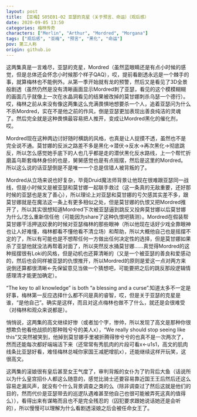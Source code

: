 ```yaml
---
layout: post
title: 【亚梅】S05E01-02 亚瑟的克星（关于预言、命运）（观后感）
date: 2020-09-05 13:50
categories: 梅林传奇
characters: ["Merlin", "Arthur", "Mordred", "Morgana"]
tags: ["观后感", "亚梅", "预言", "黑化", "命运"]
pov: 第三人称
origin: github.io
---
```


这两集真是一言难尽，亚瑟的克星，Mordred（虽然蓝眼睛还是有点小时候的感觉，但是总体还会怀念小时候那个样子QAQ），哎，提前看剧透永远是一个棘手的事，就算梅林也不能例外。从第一季开始就有龙的预警，然后又是看见了3D全景般剧透（虽然仍然是没有清晰画面显示Mordred刺了亚瑟，看见的这个模模糊糊的画面几乎就像上一次在水晶洞看见的结果被改掉的莫甘娜刺杀乌瑟一个德行）。哎，梅林之前从来没有像这两集这么充满畏惧地想要杀一个人，追着亚瑟问为什么不杀Mordred，实在不是他之前的作风，倒是亚瑟更加表现出善良纯洁的灵魂了。然后完全就是这种畏惧最容易把人推开，变成让Mordred黑化的催化剂，哎。

Mordred现在这种两边讨好随时横跳的风格，也真是让人捉摸不透，虽然也不是完全说不通。莫甘娜的反派之路差不多是黑化→潜伏→反水→再次黑化→彻底跳反，所以怎么感觉她手底下的人也几乎都是走的潜伏黑化反水路线，上一个帮忙折磨盖乌斯套梅林身份的也是，舅舅感觉也是有点摇摆，然后是这里的Mordred。所以这么说的话亚瑟倒是不是唯一一个总是信错人被背叛的了。

Mordred从立场来说也好复杂，毕竟Druid魔法师背景让他现在很难跟亚瑟同一战线，但是小时候又是被亚瑟和莫甘娜一起联手救过（这一条真的无敌重要，还好那时候的亚瑟也是发了善心），所以理论上对亚瑟和莫甘娜的亏欠感其实差不多，跟莫甘娜就是在魔法这一条上有更多相似之处，但是莫甘娜的仇恨又把Mordred推开了，所以其实很想知道Mordred下次被亚瑟逼到跳反又投奔莫甘娜以后莫甘娜为什么/怎么重新信任他（可能因为share了这种仇恨吧猜测）。Mordred在假装帮莫甘娜干活押送奴隶的时候对亚瑟梅林的那些眼神（所以他现在话好少戏全靠眼神也让人好难懂，梅林都看不懂他看不清立场）和帮助，所以大概他自己也是摇摆不定的了，所以有可能也是不想帮任何一方做出任何决定性的选择，但是莫甘娜如果杀了亚瑟他就没法再帮着对面了，所以突然反水捅莫甘娜……真觉得Mordred的这种摇摆很有Loki的风格，但是动机也还算清晰的（又是一个被亚瑟的善良和爱感动的，然后也会同样被亚瑟的仇恨推开，所以Mordred的原则是爱这一点对两方来说倒还算都很清晰←先保留意见当做一个猜想吧，可能要把之后的跳反那段逻辑情感理清才能更加确定）。

“The key to all knowledge” is both “a blessing and a curse”.知道太多不一定是好事，梅林第一反应选择什么都不问是真的睿智，哎，但是关于亚瑟的克星是谁，“是他自己”。确实是这样，而且对这点梅林也做不了什么，就还是会很难受（对梅林和观众来说都是）。

悄悄说，这两集的高文继续好惨（或者加个字，惨帅，所以发现了高文是那种你很想欺负他看他战损的那种贱兮兮的美人x），“We really should stop seeing like this”又突然被笑到，他掉到莫甘娜手里被折腾得惨兮兮的也真不是一次两次了，然而还能每次都好端端活下来（还常常有秀肌肉的片段可看x←u1s1，高文的肌肉线条比亚瑟好看，难怪梅林总喊你家国王减肥增肌x），还能继续这样开玩笑，这很高文。

这两集的滚娘很有皇后甚至女王气度了，审判背叛的女仆为了钓背后大鱼（话说所以为什么皇宫招仆人都这么随意的，感觉比骑士还要容易靠近国王王后然后还这么容易走漏风声，就没有个什么背景调查之类的么（除非调查过了然后这就是他们的目的，然而代价是亚瑟带去的巡逻队遇难甚至他自己也很可能被弄死这真的值得么）），看得出来有谋略而且也不是完全残忍的（囚犯要求跟她说话她还是会听的），所以慢慢可以理解为什么看剧透滚娘之后会被任命女王了。